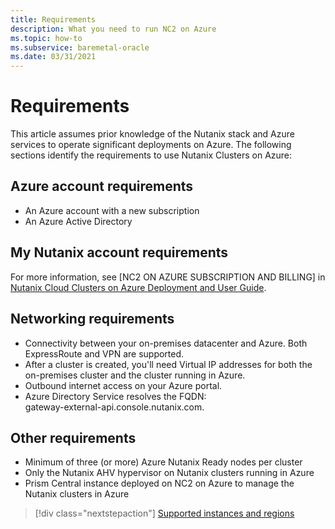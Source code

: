 ```yaml
---
title: Requirements
description: What you need to run NC2 on Azure
ms.topic: how-to
ms.subservice: baremetal-oracle
ms.date: 03/31/2021
---
```


# Requirements

This article assumes prior knowledge of the Nutanix stack and Azure services to operate significant deployments on Azure. 
The following sections identify the requirements to use Nutanix Clusters on Azure:

## Azure account requirements

* An Azure account with a new subscription  
* An Azure Active Directory

## My Nutanix account requirements

For more information, see [NC2 ON AZURE SUBSCRIPTION AND
BILLING] in [Nutanix Cloud Clusters on Azure Deployment and User Guide](https://download.nutanix.com/documentation/hosted/Nutanix-Cloud-Clusters-Azure.pdf).

## Networking requirements

* Connectivity between your on-premises datacenter and Azure. Both ExpressRoute and VPN are supported. 
* After a cluster is created, you'll need Virtual IP addresses for both the on-premises cluster and the cluster running in Azure.
* Outbound internet access on your Azure portal.
* Azure Directory Service resolves the FQDN:  
gateway-external-api.console.nutanix.com.

## Other requirements

* Minimum of three (or more) Azure Nutanix Ready nodes per cluster 
* Only the Nutanix AHV hypervisor on Nutanix clusters running in Azure
* Prism Central instance deployed on NC2 on Azure to manage the Nutanix clusters in Azure

> [!div class="nextstepaction"]
> [Supported instances and regions](getting-started.md)